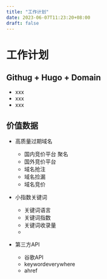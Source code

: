 ```yaml
---
title: "工作计划"
date: 2023-06-07T11:23:20+08:00
draft: false
---
```


# 工作计划

## Githug + Hugo + Domain
- xxx
- xxx
- xxx

## 价值数据

- 高质量过期域名
  - 国内竞价平台 聚名
  - 国外竞价平台
  - 域名抢注
  - 域名捡漏
  - 域名竞价

- 小指数关键词
  - 关键词语言
  - 关键词指数
  - 关键词收录量
  - 
- 第三方API
  - 谷歌API
  - keywordeverywhere
  - ahref